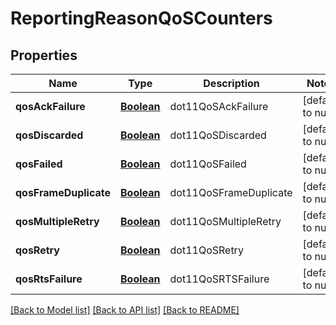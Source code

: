 # ReportingReasonQoSCounters
## Properties

Name | Type | Description | Notes
------------ | ------------- | ------------- | -------------
**qosAckFailure** | [**Boolean**](boolean.md) | dot11QoSAckFailure | [default to null]
**qosDiscarded** | [**Boolean**](boolean.md) | dot11QoSDiscarded | [default to null]
**qosFailed** | [**Boolean**](boolean.md) | dot11QoSFailed  | [default to null]
**qosFrameDuplicate** | [**Boolean**](boolean.md) | dot11QoSFrameDuplicate | [default to null]
**qosMultipleRetry** | [**Boolean**](boolean.md) | dot11QoSMultipleRetry | [default to null]
**qosRetry** | [**Boolean**](boolean.md) | dot11QoSRetry | [default to null]
**qosRtsFailure** | [**Boolean**](boolean.md) | dot11QoSRTSFailure | [default to null]

[[Back to Model list]](../README.md#documentation-for-models) [[Back to API list]](../README.md#documentation-for-api-endpoints) [[Back to README]](../README.md)

